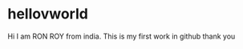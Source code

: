 # hellovworld
Hi I am RON ROY from india.
This is my first work in github
                 thank you
